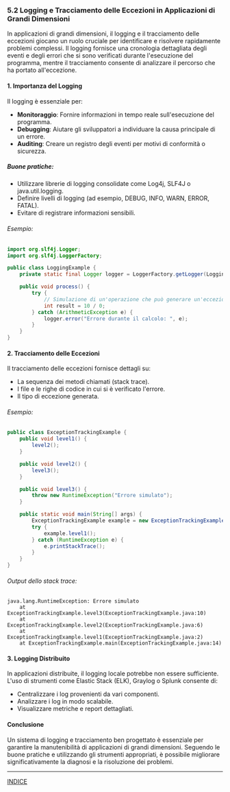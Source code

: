 ### 5.2 Logging e Tracciamento delle Eccezioni in Applicazioni di Grandi Dimensioni

In applicazioni di grandi dimensioni, il logging e il tracciamento delle eccezioni giocano un ruolo cruciale per identificare e risolvere rapidamente problemi complessi. Il logging fornisce una cronologia dettagliata degli eventi e degli errori che si sono verificati durante l'esecuzione del programma, mentre il tracciamento consente di analizzare il percorso che ha portato all'eccezione.

#### 1. Importanza del Logging

Il logging è essenziale per:
- **Monitoraggio**: Fornire informazioni in tempo reale sull'esecuzione del programma.
- **Debugging**: Aiutare gli sviluppatori a individuare la causa principale di un errore.
- **Auditing**: Creare un registro degli eventi per motivi di conformità o sicurezza.

##### Buone pratiche:
- Utilizzare librerie di logging consolidate come Log4j, SLF4J o java.util.logging.
- Definire livelli di logging (ad esempio, DEBUG, INFO, WARN, ERROR, FATAL).
- Evitare di registrare informazioni sensibili.

###### Esempio:

```java
import org.slf4j.Logger;
import org.slf4j.LoggerFactory;

public class LoggingExample {
    private static final Logger logger = LoggerFactory.getLogger(LoggingExample.class);

    public void process() {
        try {
            // Simulazione di un'operazione che può generare un'eccezione
            int result = 10 / 0;
        } catch (ArithmeticException e) {
            logger.error("Errore durante il calcolo: ", e);
        }
    }
}
```

#### 2. Tracciamento delle Eccezioni

Il tracciamento delle eccezioni fornisce dettagli su:
- La sequenza dei metodi chiamati (stack trace).
- I file e le righe di codice in cui si è verificato l'errore.
- Il tipo di eccezione generata.

###### Esempio:

```java
public class ExceptionTrackingExample {
    public void level1() {
        level2();
    }

    public void level2() {
        level3();
    }

    public void level3() {
        throw new RuntimeException("Errore simulato");
    }

    public static void main(String[] args) {
        ExceptionTrackingExample example = new ExceptionTrackingExample();
        try {
            example.level1();
        } catch (RuntimeException e) {
            e.printStackTrace();
        }
    }
}
```

###### Output dello stack trace:
```
java.lang.RuntimeException: Errore simulato
    at ExceptionTrackingExample.level3(ExceptionTrackingExample.java:10)
    at ExceptionTrackingExample.level2(ExceptionTrackingExample.java:6)
    at ExceptionTrackingExample.level1(ExceptionTrackingExample.java:2)
    at ExceptionTrackingExample.main(ExceptionTrackingExample.java:14)
```

#### 3. Logging Distribuito

In applicazioni distribuite, il logging locale potrebbe non essere sufficiente. L'uso di strumenti come Elastic Stack (ELK), Graylog o Splunk consente di:
- Centralizzare i log provenienti da vari componenti.
- Analizzare i log in modo scalabile.
- Visualizzare metriche e report dettagliati.

#### Conclusione

Un sistema di logging e tracciamento ben progettato è essenziale per garantire la manutenibilità di applicazioni di grandi dimensioni. Seguendo le buone pratiche e utilizzando gli strumenti appropriati, è possibile migliorare significativamente la diagnosi e la risoluzione dei problemi.

---
[INDICE](README.md)

